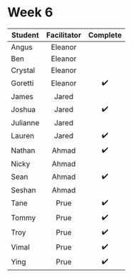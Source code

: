 # Week 6

| Student | Facilitator | Complete |
| ------- | :---------: | :------: |
| Angus |      Eleanor         |          |
| Ben |       Eleanor         |          |
| Crystal |   Eleanor              |          |
| Goretti |     Eleanor         |  ✔️        |
| James |     Jared          |          |
| Joshua |     Jared           |      ✔️    |
| Julianne |     Jared          |          |
| Lauren |      Jared          |    ✔️  |
| Nathan |    Ahmad            |  ✔️    |
| Nicky |     Ahmad           |      |
| Sean |      Ahmad          |   ✔️    |
| Seshan |    Ahmad            |       |
| Tane |      Prue          |    ✔️   |
| Tommy |     Prue           |  ✔️   |
| Troy |     Prue           |✔️     |
| Vimal |    Prue            |  ✔️   |
| Ying |     Prue           |  ✔️    |

<!-- ✔️ or ❌ -->
